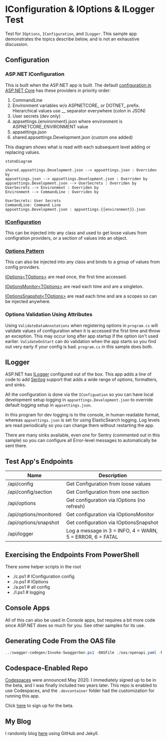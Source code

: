 # IConfiguration & IOptions & ILogger Test

Test for `IOptions`, `IConfiguration`, and `ILogger`. This sample app demonstrates the topics describe below, and is not an exhaustive discussion.

## Configuration

### ASP.NET IConfiguration

This is built when the ASP.NET app is built. The default [configuration in ASP.NET Core](https://docs.microsoft.com/en-us/aspnet/core/fundamentals/configuration/?view=aspnetcore-6.0#default-application-configuration-sources) has these providers in priority order:

1. CommandLine
1. Environment variables w/o ASPNETCORE_ or DOTNET_ prefix. Hierarchical values use __ separator everywhere (colon in JSON)
1. User secrets (dev only)
1. appsettings.{environment}.json where environment is ASPNETCORE_ENVIRONMENT value
1. appsettings.json
1. shared.appsettings.Development.json (custom one added)

This diagram shows what is read with each subsequent level adding or replacing values.

```mermaid
stateDiagram

shared.appsettings.Development.json --> appsettings.json : Overriden by
appsettings.json --> appsettings.Development.json : Overriden by
appsettings.Development.json --> UserSecrets : Overriden by
UserSecrets --> Environment : Overriden by
Environment --> CommandLine : Overriden by

UserSecrets: User Secrets
CommandLine: Command Line
appsettings.Development.json : appsettings.{{environment}}.json
```

### [IConfiguration](https://docs.microsoft.com/en-us/dotnet/api/microsoft.extensions.configuration.iconfiguration)

This can be injected into any class and used to get loose values from configration providers, or a section of values into an object.

### [Options Pattern](https://docs.microsoft.com/en-us/aspnet/core/fundamentals/configuration/options)

This can also be injected into any class and binds to a group of values from config providers.

[IOptions&lt;TOptions&gt;](https://docs.microsoft.com/en-us/dotnet/api/microsoft.extensions.options.ioptions-1) are read once, the first time accessed.

[IOptionsMonitor&lt;TOptions&gt;](https://docs.microsoft.com/en-us/dotnet/api/microsoft.extensions.options.ioptionsmonitor-1) are read each time and are a singleton.

[IOptionsSnapshot&lt;TOptions&gt;](https://docs.microsoft.com/en-us/dotnet/api/microsoft.extensions.options.ioptionssnapshot-1) are read each time and are a scopes so can be injected anywhere.

### Options Validation Using Attributes

Using `ValidateDataAnnotations` when registering options in `program.cs` will validate values of configuration when it is accessed the first time and throw an exception. This may occur long after app startup if the option isn't used earlier. `ValidateOnStart` can do validation when the app starts so you find out very early if your config is bad. `program.cs` in this sample does both.

## ILogger

ASP.NET has [ILogger](https://docs.microsoft.com/en-us/dotnet/api/microsoft.extensions.logging.ilogger) configured out of the box. This app adds a line of code to add [Serilog](https://serilog.net/) support that adds a wide range of options, formatters, and sinks.

All the configuration is done via the `IConfiguation` so you can have local development setup logging in `appsettings.Development.json` to override default logging setup in `appsettings.json`.

In this program for dev logging is to the console, in human readable format, whereas `appsettings.json` is set for using ElasticSearch logging. Log levels are read periodically so you can change them without restarting the app.

There are many sinks available, even one for Sentry (commented out in this sample) so you can configure all Error-level messages to automatically be sent there.

## Test App's Endpoints

| Name                   | Description                                               |
| ---------------------- | --------------------------------------------------------- |
| /api/config            | Get Configuration from loose values                       |
| /api/config/section    | Get Configuration from one section                        |
| /api/options           | Get configuration via IOptions (no refresh)               |
| /api/options/monitored | Get configuration via IOptionsMonitor                     |
| /api/options/snapshot  | Get configuration via IOptionsSnapshot                    |
| /api/logger            | Log a message in 3 = INFO, 4 = WARN, 5 = ERROR, 6 = FATAL |

## Exercising the Endpoints From PowerShell

There some helper scripts in the root

* ./c.ps1 # IConfiguration config
* ./o.ps1 # IOptions
* ./a.ps1 # all config
* ./l.ps1 # logging

## Console Apps

All of this can also be used in Console apps, but requires a bit more code since ASP.NET does so much for you. See other samples for its use.

## Generating Code From the OAS file

```powershell
../swagger-codegen/Invoke-SwaggerGen.ps1 -OASFile ./oas/openapi.yaml -Namespace IOptionTest -OutputFolder /mnt/c/temp/options -RenameController
```

## Codespace-Enabled Repo

[Codespaces](https://github.com/features/codespaces) were announced May 2020. I immediately signed up to be in the beta, and I was finally included two years later. This repo is enabled to use Codespaces, and the `.devcontainer` folder had the customization for running this app.

Click [here](https://github.com/features/codespaces/signup?utm_source=visualstudio.microsoft.com&utm_medium=referral&utm_campaign=vscs) to sign up for the beta.

## My Blog

I randomly blog [here](https://seekatar.github.io/) using GitHub and Jekyll.
